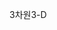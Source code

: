 <span data-ttu-id="160db-101">3차원</span><span class="sxs-lookup"><span data-stu-id="160db-101">3-D</span></span>